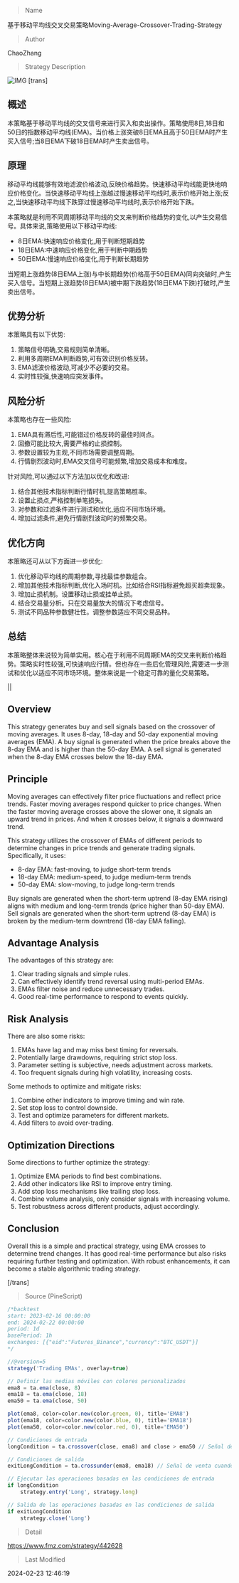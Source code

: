 
> Name

基于移动平均线交叉交易策略Moving-Average-Crossover-Trading-Strategy

> Author

ChaoZhang

> Strategy Description

![IMG](https://www.fmz.com/upload/asset/f04b735ab80eb6467d.png)
[trans]
## 概述

本策略基于移动平均线的交叉信号来进行买入和卖出操作。策略使用8日,18日和50日的指数移动平均线(EMA)。当价格上涨突破8日EMA且高于50日EMA时产生买入信号;当8日EMA下破18日EMA时产生卖出信号。

## 原理

移动平均线能够有效地滤波价格波动,反映价格趋势。快速移动平均线能更快地响应价格变化。当快速移动平均线上涨越过慢速移动平均线时,表示价格开始上涨;反之,当快速移动平均线下跌穿过慢速移动平均线时,表示价格开始下跌。

本策略就是利用不同周期移动平均线的交叉来判断价格趋势的变化,以产生交易信号。具体来说,策略使用以下移动平均线:

- 8日EMA:快速响应价格变化,用于判断短期趋势
- 18日EMA:中速响应价格变化,用于判断中期趋势
- 50日EMA:慢速响应价格变化,用于判断长期趋势

当短期上涨趋势(8日EMA上涨)与中长期趋势(价格高于50日EMA)同向突破时,产生买入信号。当短期上涨趋势(8日EMA)被中期下跌趋势(18日EMA下跌)打破时,产生卖出信号。

## 优势分析

本策略具有以下优势:

1. 策略信号明确,交易规则简单清晰。
2. 利用多周期EMA判断趋势,可有效识别价格反转。  
3. EMA滤波价格波动,可减少不必要的交易。
4. 实时性较强,快速响应突发事件。

## 风险分析

本策略也存在一些风险:  

1. EMA具有滞后性,可能错过价格反转的最佳时间点。
2. 回撤可能比较大,需要严格的止损控制。
3. 参数设置较为主观,不同市场需要调整周期。
4. 行情剧烈波动时,EMA交叉信号可能频繁,增加交易成本和难度。

针对风险,可以通过以下方法加以优化和改进:

1. 结合其他技术指标判断行情时机,提高策略胜率。 
2. 设置止损点,严格控制单笔损失。
3. 对参数和过滤条件进行测试和优化,适应不同市场环境。  
4. 增加过滤条件,避免行情剧烈波动时的频繁交易。

## 优化方向  

本策略还可从以下方面进一步优化:

1. 优化移动平均线的周期参数,寻找最佳参数组合。
2. 增加其他技术指标判断,优化入场时机。比如结合RSI指标避免超买超卖现象。
3. 增加止损机制。设置移动止损或挂单止损。
4. 结合交易量分析。只在交易量放大的情况下考虑信号。
5. 测试不同品种参数健壮性。调整参数适应不同交易品种。

## 总结

本策略整体来说较为简单实用。核心在于利用不同周期EMA的交叉来判断价格趋势。策略实时性较强,可快速响应行情。但也存在一些后化管理风险,需要进一步测试和优化以适应不同市场环境。整体来说是一个稳定可靠的量化交易策略。

||

## Overview

This strategy generates buy and sell signals based on the crossover of moving averages. It uses 8-day, 18-day and 50-day exponential moving averages (EMA). A buy signal is generated when the price breaks above the 8-day EMA and is higher than the 50-day EMA. A sell signal is generated when the 8-day EMA crosses below the 18-day EMA.  

## Principle  

Moving averages can effectively filter price fluctuations and reflect price trends. Faster moving averages respond quicker to price changes. When the faster moving average crosses above the slower one, it signals an upward trend in prices. And when it crosses below, it signals a downward trend.

This strategy utilizes the crossover of EMAs of different periods to determine changes in price trends and generate trading signals. Specifically, it uses:

- 8-day EMA: fast-moving, to judge short-term trends  
- 18-day EMA: medium-speed, to judge medium-term trends
- 50-day EMA: slow-moving, to judge long-term trends  

Buy signals are generated when the short-term uptrend (8-day EMA rising) aligns with medium and long-term trends (price higher than 50-day EMA). Sell signals are generated when the short-term uptrend (8-day EMA) is broken by the medium-term downtrend (18-day EMA falling).

## Advantage Analysis 

The advantages of this strategy are:

1. Clear trading signals and simple rules.  
2. Can effectively identify trend reversal using multi-period EMAs.
3. EMAs filter noise and reduce unnecessary trades. 
4. Good real-time performance to respond to events quickly.

## Risk Analysis

There are also some risks:

1. EMAs have lag and may miss best timing for reversals.  
2. Potentially large drawdowns, requiring strict stop loss.
3. Parameter setting is subjective, needs adjustment across markets. 
4. Too frequent signals during high volatility, increasing costs.

Some methods to optimize and mitigate risks:

1. Combine other indicators to improve timing and win rate.  
2. Set stop loss to control downside. 
3. Test and optimize parameters for different markets.
4. Add filters to avoid over-trading.

## Optimization Directions

Some directions to further optimize the strategy:

1. Optimize EMA periods to find best combinations. 
2. Add other indicators like RSI to improve entry timing.  
3. Add stop loss mechanisms like trailing stop loss.
4. Combine volume analysis, only consider signals with increasing volume.
5. Test robustness across different products, adjust accordingly.  

## Conclusion

Overall this is a simple and practical strategy, using EMA crosses to determine trend changes. It has good real-time performance but also risks requiring further testing and optimization. With robust enhancements, it can become a stable algorithmic trading strategy.  

[/trans]



> Source (PineScript)

``` javascript
/*backtest
start: 2023-02-16 00:00:00
end: 2024-02-22 00:00:00
period: 1d
basePeriod: 1h
exchanges: [{"eid":"Futures_Binance","currency":"BTC_USDT"}]
*/

//@version=5
strategy('Trading EMAs', overlay=true)

// Definir las medias móviles con colores personalizados
ema8 = ta.ema(close, 8)
ema18 = ta.ema(close, 18)
ema50 = ta.ema(close, 50)

plot(ema8, color=color.new(color.green, 0), title='EMA8')
plot(ema18, color=color.new(color.blue, 0), title='EMA18')
plot(ema50, color=color.new(color.red, 0), title='EMA50')

// Condiciones de entrada
longCondition = ta.crossover(close, ema8) and close > ema50 // Señal de compra cuando el precio de cierre cruza al alza la EMA de 8 y el precio está por encima de la EMA de 50

// Condiciones de salida
exitLongCondition = ta.crossunder(ema8, ema18) // Señal de venta cuando EMA8 cruza por debajo de EMA18

// Ejecutar las operaciones basadas en las condiciones de entrada
if longCondition
    strategy.entry('Long', strategy.long)

// Salida de las operaciones basadas en las condiciones de salida
if exitLongCondition
    strategy.close('Long')

```

> Detail

https://www.fmz.com/strategy/442628

> Last Modified

2024-02-23 12:46:19
